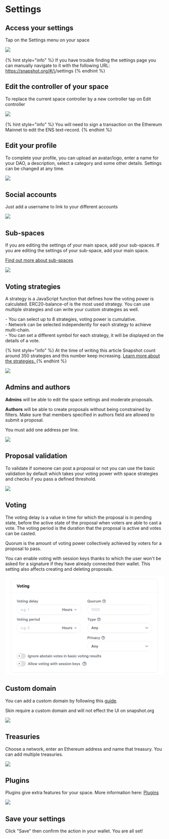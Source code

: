 # Settings

## Access your settings

Tap on the Settings menu on your space

![](<../.gitbook/assets/Capture d’écran 2022-08-11 à 14.07.53.png>)

{% hint style="info" %}
If you have trouble finding the settings page you can manually navigate to it with the following URL: https://snapshot.org/#/\<YOUR-ENS-NAME>/settings
{% endhint %}

## Edit the controller of your space

To replace the current space controller by a new controller tap on Edit controller

![](<../.gitbook/assets/Capture d’écran 2022-08-11 à 14.14.17.png>)

{% hint style="info" %}
You will need to sign a transaction on the Ethereum Mainnet to edit the ENS text-record.&#x20;
{% endhint %}

## Edit your profile

To complete your profile, you can upload an avatar/logo, enter a name for your DAO, a description, select a category and some other details. Settings can be changed at any time.

![](<../.gitbook/assets/Capture d’écran 2022-08-11 à 14.20.57.png>)

## Social accounts

Just add a username to link to your different accounts

![](<../.gitbook/assets/Capture d’écran 2022-08-11 à 14.30.17.png>)

## Sub-spaces

If you are editing the settings of your main space, add your sub-spaces. If you are editing the settings of your sub-space, add your main space.&#x20;

[Find out more about sub-spaces](sub-spaces.md)

![](<../.gitbook/assets/Capture d’écran 2022-08-11 à 14.30.37.png>)

## Voting strategies

A strategy is a JavaScript function that defines how the voting power is calculated. ERC20-balance-of is the most used strategy. You can use multiple strategies and can write your custom strategies as well.

\- You can select up to 8 strategies, voting power is cumulative.\
\- Network can be selected independently for each strategy to achieve multi-chain.\
\- You can set a different symbol for each strategy, it will be displayed on the details of a vote.

{% hint style="info" %}
At the time of writing this article Snapshot count around 350 strategies and this number keep increasing. [Learn more about the strategies. ](../strategies/what-is-a-strategy.md)
{% endhint %}

![](<../.gitbook/assets/Capture d’écran 2022-08-11 à 14.31.08.png>)

## Admins and authors

**Admins** will be able to edit the space settings and moderate proposals.&#x20;

**Authors** will be able to create proposals without being constrained by filters. Make sure that members specified in authors field are allowed to submit a proposal.

You must add one address per line.

![](<../.gitbook/assets/Capture d’écran 2022-08-11 à 14.31.29.png>)

## Proposal validation

To validate if someone can post a proposal or not you can use the basic validation by default which takes your voting power with space strategies and checks if you pass a defined threshold.

![](<../.gitbook/assets/Capture d’écran 2022-08-11 à 14.31.47.png>)

## Voting

The voting delay is a value in time for which the proposal is in pending state, before the active state of the proposal when voters are able to cast a vote. The voting period is the duration that the proposal is active and votes can be casted.

Quorum is the amount of voting power collectively achieved by voters for a proposal to pass.

You can enable voting with session keys thanks to which the user won't be asked for a signature if they have already connected their wallet. This setting also affects creating and deleting proposals.

![](<../.gitbook/assets/settings_voting.png>)

## Custom domain

You can add a custom domain by following this [guide](add-custom-domain.md).

Skin require a custom domain and will not effect the UI on snapshot.org

![](<../.gitbook/assets/Capture d’écran 2022-08-11 à 14.32.30.png>)

## Treasuries

Choose a network, enter an Ethereum address and name that treasury. You can add multiple treasuries. &#x20;

![](<../.gitbook/assets/Capture d’écran 2022-08-11 à 14.32.50.png>)

## Plugins

Plugins give extra features for your space. More information here:​ [Plugins](../plugins/)

![](<../.gitbook/assets/Capture d’écran 2022-08-11 à 14.33.20.png>)

## Save your settings

Click "Save" then confirm the action in your wallet. You are all set!
